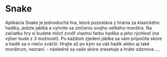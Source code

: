 # Snake

Aplikácia Snake je jednoduchá hra, ktorá pozostáva z hrania za klasického hadíka, jedzte jablká a vyhnite sa zničeniu svojho veľkého monštra.
Na začiatku hry si budete môcť zvoliť vlastnú farbu hadíka a jeho rýchlosť (na výber bude z 3 možností).
Po každom zjedení jabĺka sa vám pripočíta skóre a hadík sa o niečo zväčší.
Hrajte až po kým sa váš hadík alebo aj také monštrum, nezraní. - následné sa vaše skóre zresetuje a hráte odznova
....
